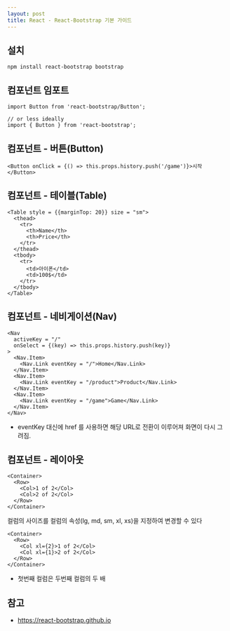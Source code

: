 ```yaml
---
layout: post
title: React - React-Bootstrap 기본 가이드
---
```


설치
---
```
npm install react-bootstrap bootstrap
```


컴포넌트 임포트
---
```
import Button from 'react-bootstrap/Button';

// or less ideally
import { Button } from 'react-bootstrap';
```

컴포넌트 - 버튼(Button)
---
```
<Button onClick = {() => this.props.history.push('/game')}>시작</Button>
```


컴포넌트 - 테이블(Table)
---
```
<Table style = {{marginTop: 20}} size = "sm">
  <thead>
    <tr>
      <th>Name</th>
      <th>Price</th>
    </tr>
  </thead>
  <tbody>
    <tr>
      <td>아이폰</td>
      <td>100$</td>
    </tr>
  </tbody>
</Table>
```


컴포넌트 - 네비게이션(Nav)
---
```
<Nav
  activeKey = "/"
  onSelect = {(key) => this.props.history.push(key)} 
>
  <Nav.Item>
    <Nav.Link eventKey = "/">Home</Nav.Link>
  </Nav.Item>
  <Nav.Item>
    <Nav.Link eventKey = "/product">Product</Nav.Link>
  </Nav.Item>
  <Nav.Item>
    <Nav.Link eventKey = "/game">Game</Nav.Link>
  </Nav.Item>
</Nav>
```
* eventKey 대신에 href 를 사용하면 해당 URL로 전환이 이루어져 화면이 다시 그려짐.


컴포넌트 - 레이아웃
---
```
<Container>
  <Row>
    <Col>1 of 2</Col>
    <Col>2 of 2</Col>
  </Row>
</Container>
```

컬럼의 사이즈를 컬럼의 속성(lg, md, sm, xl, xs)을 지정하여 변경할 수 있다
```
<Container>
  <Row>
    <Col xl={2}>1 of 2</Col>
    <Col xl={1}>2 of 2</Col>
  </Row>
</Container>
```
* 첫번째 컬럼은 두번째 컬럼의 두 배


참고
---
* <https://react-bootstrap.github.io>